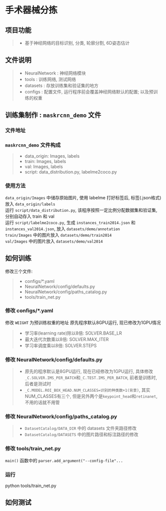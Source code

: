 # 手术器械分拣

## 项目功能
> * 基于神经网络的目标识别, 分类, 轮廓分割, 6D姿态估计

## 文件说明
> * NeuralNetwork : 神经网络模块
> * tools : 训练网络, 测试网络
> * datasets : 存放训练集和验证集的地方
> * configs : 配置文件, 运行程序前会覆盖神经网络默认的配置; 以及预训练的权重

## 训练集制作 : `maskrcnn_demo` 文件
### 文件地址


### `maskrcnn_demo` 文件构成
> * data_origin: Images, labels
> * train: Images, labels
> * val: Images, labels
> * script: data_distribution.py, labelme2coco.py

### 使用方法
`data_origin/Images` 中储存原始图片, 使用 labelme 打好标签后, 标签(.json格式)放入 `data_origin/labels`  
运行 `script/data_distribution.py`, 该程序按照一定比例分配数据集和验证集, 分别自动存入 train 和 val  
运行 `script/labelme2coco.py`, 生成 `instances_train2014.json` 和 `instances_val2014.json`, 放入 `datasets/demo/annotation`  
`train/Images` 中的图片放入 `datasets/demo/train2014`  
`val/Images` 中的图片放入 `datasets/demo/val2014`  

## 如何训练
修改三个文件: 
> * configs/*.yaml
> * NeuralNetwork/config/defaults.py
> * NeuralNetwork/config/paths_catalog.py
> * tools/train_net.py

### 修改 configs/*.yaml
修改 `WEIGHT` 为预训练权重的地址
原先程序默认8GPU运行, 现已修改为1GPU情况  
> * 学习率(learning rate)除以8倍: SOLVER.BASE_LR
> * 最大迭代次数乘以8倍: SOLVER.MAX_ITER
> * 学习率调度乘以8倍: SOLVER.STEPS

### 修改 NeuralNetwork/config/defaults.py
> * 原先的程序默认是8GPU运行, 现在已经修改为1GPU运行, 具体修改`_C.SOLVER.IMS_PER_BATCH`和`_C.TEST.IMS_PER_BATCH`, 前者是训练时, 后者是测试时
> * `_C.MODEL.ROI_BOX_HEAD.NUM_CLASSES=识别的种类数+1(背景)`, 其实NUM_CLASSES有三个, 但是另外两个是`keypoint_head`和`retinanet`, 不用的话就不用管

### 修改 NeuralNetwork/config/paths_catalog.py
> * `DatasetCatalog/DATA_DIR` 中的 datasets 文件夹路径修改
> * `DatasetCatalog/DATASETS` 中的图片路径和标注路径的修改  

### 修改 tools/train_net.py
`main()` 函数中的 `parser.add_argument("--config-file"...`  

### 运行
python tools/train_net.py

## 如何测试